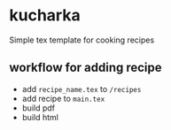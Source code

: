 # kucharka

Simple tex template for cooking recipes

## workflow for adding recipe

- add `recipe_name.tex` to `/recipes`
- add recipe to `main.tex`
- build pdf
- build html
